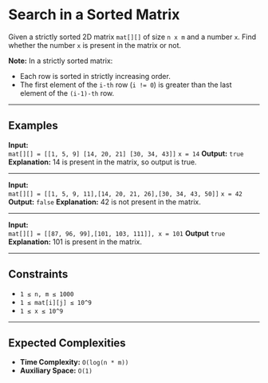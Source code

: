 # Search in a Sorted Matrix

Given a strictly sorted 2D matrix `mat[][]` of size `n x m` and a number `x`. Find whether the number `x` is present in the matrix or not.  

**Note:** In a strictly sorted matrix:  
- Each row is sorted in strictly increasing order.  
- The first element of the `i-th` row (`i != 0`) is greater than the last element of the `(i-1)-th` row.  

---

## Examples

**Input:**  
`mat[][] = [[1, 5, 9] [14, 20, 21] [30, 34, 43]]`
`x = 14`
**Output:**
`true`
**Explanation:** 14 is present in the matrix, so output is true.  

---

**Input:**  
`mat[][] = [[1, 5, 9, 11],[14, 20, 21, 26],[30, 34, 43, 50]]`
`x = 42`
**Output:**
`false`
**Explanation:** 42 is not present in the matrix.  

---

**Input:**  
`mat[][] = [[87, 96, 99],[101, 103, 111]], x = 101`
**Output**
`true`
**Explanation:** 101 is present in the matrix.  

---

## Constraints
- `1 ≤ n, m ≤ 1000`  
- `1 ≤ mat[i][j] ≤ 10^9`  
- `1 ≤ x ≤ 10^9`  

---

## Expected Complexities
- **Time Complexity:** `O(log(n * m))`  
- **Auxiliary Space:** `O(1)`  
